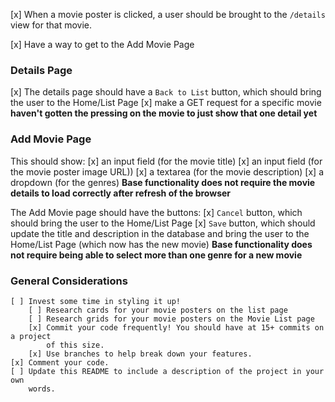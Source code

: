 [x] When a movie poster is clicked, a user should be brought to the `/details` 
    view for that movie.

[x] Have a way to get to the Add Movie Page


### Details Page

[x] The details page should have a `Back to List` button, which should bring the 
    user to the Home/List Page
        [x] make a GET request for a specific movie
        **haven't gotten the pressing on the movie to just show that one detail yet**

### Add Movie Page

This should show:
    [x] an input field (for the movie title) 
    [x] an input field (for the movie poster image URL)) 
    [x] a textarea (for the movie description) 
    [x] a dropdown (for the genres) 
**Base functionality does not require the movie details to load correctly after refresh of the browser**

The Add Movie page should have the buttons:
    [x] `Cancel` button, which should bring the user to the Home/List Page
    [x] `Save` button, which should update the title and description in the 
        database and bring the user to the Home/List Page (which now has the new movie)
**Base functionality does not require being able to select more than one genre for a new movie**

### General Considerations
    [ ] Invest some time in styling it up!
        [ ] Research cards for your movie posters on the list page
        [ ] Research grids for your movie posters on the Movie List page
        [x] Commit your code frequently! You should have at 15+ commits on a project
            of this size.              
        [x] Use branches to help break down your features. 
    [x] Comment your code.
    [ ] Update this README to include a description of the project in your own 
        words.
